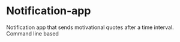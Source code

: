 # Notification-app
Notification app that sends motivational quotes after a time interval. Command line based 
